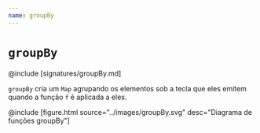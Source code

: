 ```yaml
---
name: groupBy
---
```


# `groupBy`

@include [signatures/groupBy.md]

`groupBy` cria um `Map` agrupando os elementos sob a tecla que eles emitem quando a função `f` é aplicada a eles.

@include [figure.html source="../images/groupBy.svg" desc="Diagrama de funções groupBy"]
